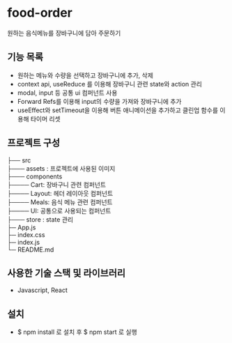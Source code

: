 # food-order
원하는 음식메뉴를 장바구니에 담아 주문하기

## 기능 목록
* 원하는 메뉴와 수량을 선택하고 장바구니에 추가, 삭제
* context api, useReduce 를 이용해 장바구니 관련 state와 action 관리
* modal, input 등 공통 ui 컴퍼넌트 사용
* Forward Refs를 이용해 input의 수량을 가져와 장바구니에 추가
* useEffect와 setTimeout을 이용해 버튼 애니메이션을 추가하고 클린업 함수를 이용해 타이머 리셋

## 프로젝트 구성
├── src<br/>
├─── assets : 프로젝트에 사용된 이미지<br/>
├─── components<br/>
├──── Cart: 장바구니 관련 컴퍼넌트<br/>
├──── Layout: 헤더 레이아웃 컴퍼넌트<br/>
├──── Meals: 음식 메뉴 관련 컴퍼넌트<br/>
├──── UI: 공통으로 사용되는 컴퍼넌트<br/>
├─── store : state 관리<br/> 
├─ App.js<br/>
├─ index.css<br/>
├─ index.js<br/>
└─ README.md<br/>

## 사용한 기술 스택 및 라이브러리
* Javascript, React

## 설치 
* $ npm install 로 설치 후 $ npm start 로 실행